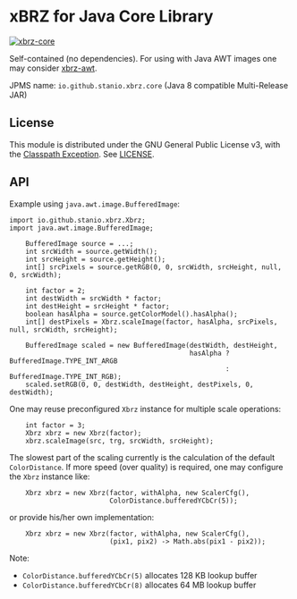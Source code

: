 # xBRZ for Java Core Library

[![xbrz-core](https://img.shields.io/maven-central/v/io.github.stanio/xbrz-core?label=xbrz-core&logo=openjdk)](https://search.maven.org/artifact/io.github.stanio/xbrz-core)

Self-contained (no dependencies).  For using with Java AWT images one may consider [xbrz-awt](../xbrz-awt).

JPMS name: `io.github.stanio.xbrz.core` (Java 8 compatible Multi-Release JAR)

## License

This module is distributed under the GNU General Public License v3, with the
[Classpath Exception](https://en.wikipedia.org/wiki/GPL_linking_exception#The_Classpath_exception).
See [LICENSE](LICENSE).

## API

Example using `java.awt.image.BufferedImage`:

    import io.github.stanio.xbrz.Xbrz;
    import java.awt.image.BufferedImage;
    
        BufferedImage source = ...;
        int srcWidth = source.getWidth();
        int srcHeight = source.getHeight();
        int[] srcPixels = source.getRGB(0, 0, srcWidth, srcHeight, null, 0, srcWidth);
    
        int factor = 2;
        int destWidth = srcWidth * factor;
        int destHeight = srcHeight * factor;
        boolean hasAlpha = source.getColorModel().hasAlpha();
        int[] destPixels = Xbrz.scaleImage(factor, hasAlpha, srcPixels, null, srcWidth, srcHeight);
    
        BufferedImage scaled = new BufferedImage(destWidth, destHeight,
                                                 hasAlpha ? BufferedImage.TYPE_INT_ARGB
                                                          : BufferedImage.TYPE_INT_RGB);
        scaled.setRGB(0, 0, destWidth, destHeight, destPixels, 0, destWidth);

One may reuse preconfigured `Xbrz` instance for multiple scale operations:

        int factor = 3;
        Xbrz xbrz = new Xbrz(factor);
        xbrz.scaleImage(src, trg, srcWidth, srcHeight);

The slowest part of the scaling currently is the calculation of the default `ColorDistance`.  If more speed (over quality) is required, one may configure
the `Xbrz` instance like:

        Xbrz xbrz = new Xbrz(factor, withAlpha, new ScalerCfg(),
                             ColorDistance.bufferedYCbCr(5));

or provide his/her own implementation:

        Xbrz xbrz = new Xbrz(factor, withAlpha, new ScalerCfg(),
                             (pix1, pix2) -> Math.abs(pix1 - pix2));

Note:

-   `ColorDistance.bufferedYCbCr(5)` allocates 128 KB lookup buffer
-   `ColorDistance.bufferedYCbCr(8)` allocates 64 MB lookup buffer
